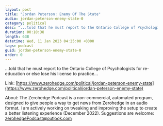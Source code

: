 ```yaml
---
layout: post
title: "Jordan Peterson: Enemy Of The State"
audio: jordan-peterson-enemy-state-0
category: political
desc: "...told that he must report to the Ontario College of Psychologists for re-education or else lose his license to practice..."
duration: 00:10:38
length: 638
datetime: Wed, 11 Jan 2023 04:25:00 +0000
tags: podcast
guid: jordan-peterson-enemy-state-0
order: 0
---
```

...told that he must report to the Ontario College of Psychologists for re-education or else lose his license to practice...

Link: [https://www.zerohedge.com/political/jordan-peterson-enemy-state](https://www.zerohedge.com/political/jordan-peterson-enemy-state)

About: The Zerohedge Podcast is a non-commercial, automated program, designed to give people a way to get news from Zerohedge in an audio format.  I am actively working on tweaking and improving the setup to create a better listening experience (December 2022).  Suggestions are welcome: [zerohedgePodcast@outlook.com](mailto:zerohedgePodcast@outlook.com)